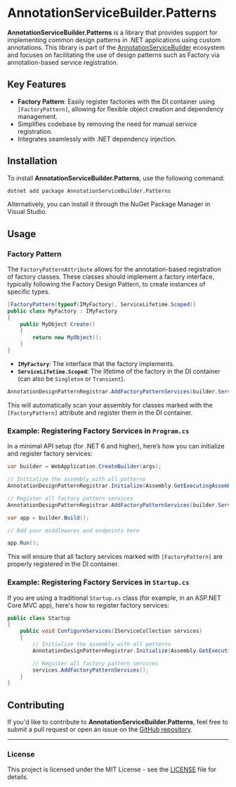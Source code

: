 
# AnnotationServiceBuilder.Patterns

**AnnotationServiceBuilder.Patterns** is a library that provides support for implementing common design patterns in .NET applications using custom annotations. This library is part of the [AnnotationServiceBuilder](https://github.com/genryianchev/AnnotationServiceBuilder) ecosystem and focuses on facilitating the use of design patterns such as Factory via annotation-based service registration.

## Key Features

- **Factory Pattern**: Easily register factories with the DI container using `[FactoryPattern]`, allowing for flexible object creation and dependency management.
- Simplifies codebase by removing the need for manual service registration.
- Integrates seamlessly with .NET dependency injection.

## Installation

To install **AnnotationServiceBuilder.Patterns**, use the following command:

```bash
dotnet add package AnnotationServiceBuilder.Patterns
```

Alternatively, you can install it through the NuGet Package Manager in Visual Studio.

## Usage

### Factory Pattern

The `FactoryPatternAttribute` allows for the annotation-based registration of factory classes. These classes should implement a factory interface, typically following the Factory Design Pattern, to create instances of specific types.

```csharp
[FactoryPattern(typeof(IMyFactory), ServiceLifetime.Scoped)]
public class MyFactory : IMyFactory
{
    public MyObject Create()
    {
        return new MyObject();
    }
}
```

- **`IMyFactory`**: The interface that the factory implements.
- **`ServiceLifetime.Scoped`**: The lifetime of the factory in the DI container (can also be `Singleton` or `Transient`).

```csharp
AnnotationDesignPatternRegistrar.AddFactoryPatternServices(builder.Services);
```

This will automatically scan your assembly for classes marked with the `[FactoryPattern]` attribute and register them in the DI container.

### Example: Registering Factory Services in `Program.cs`

In a minimal API setup (for .NET 6 and higher), here’s how you can initialize and register factory services:

```csharp
var builder = WebApplication.CreateBuilder(args);

// Initialize the assembly with all patterns
AnnotationDesignPatternRegistrar.Initialize(Assembly.GetExecutingAssembly());

// Register all factory pattern services
AnnotationDesignPatternRegistrar.AddFactoryPatternServices(builder.Services);

var app = builder.Build();

// Add your middlewares and endpoints here

app.Run();
```

This will ensure that all factory services marked with `[FactoryPattern]` are properly registered in the DI container.

### Example: Registering Factory Services in `Startup.cs`

If you are using a traditional `Startup.cs` class (for example, in an ASP.NET Core MVC app), here's how to register factory services:

```csharp
public class Startup
{
    public void ConfigureServices(IServiceCollection services)
    {
        // Initialize the assembly with all patterns
        AnnotationDesignPatternRegistrar.Initialize(Assembly.GetExecutingAssembly());

        // Register all factory pattern services
        services.AddFactoryPatternServices();
    }
}
```

## Contributing

If you'd like to contribute to **AnnotationServiceBuilder.Patterns**, feel free to submit a pull request or open an issue on the [GitHub repository](https://github.com/genryianchev/AnnotationServiceBuilder).

---

### License

This project is licensed under the MIT License - see the [LICENSE](LICENSE) file for details.



